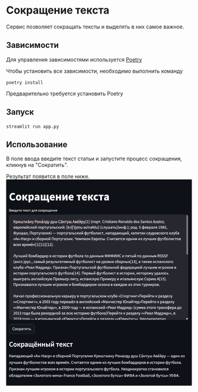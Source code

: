 # Сокращение текста

Сервис позволяет сокращать тексты и выделять в них самое важное.

## Зависимости

Для управления зависимостями используется [Poetry](https://python-poetry.org/)

Чтобы установить все зависимости, необходимо выполнить команду

```shell
poetry install
```

Предварительно требуется установить Poetry

## Запуск

```shell
streamlit run app.py
```

## Использование

В поле ввода введите текст статьи и запустите процесс сокращения, кликнув на "Сократить".

Результат появится в поле ниже.
![](screen.png)